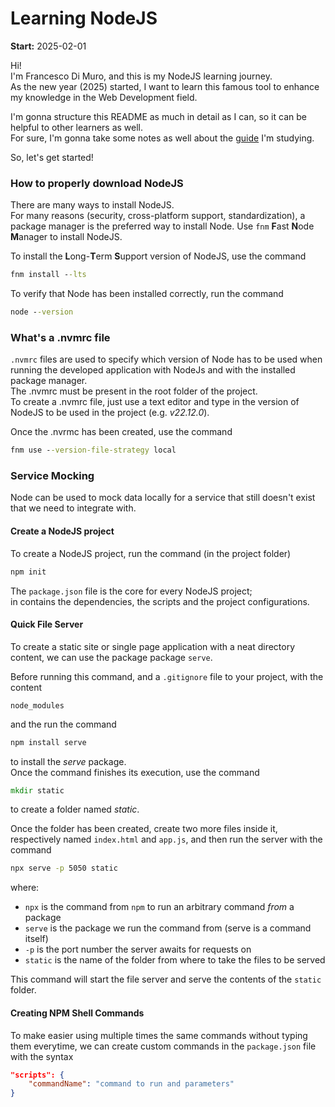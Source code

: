 # Learning NodeJS

**Start:** 2025-02-01

Hi!<br>
I'm Francesco Di Muro, and this is my NodeJS learning journey.<br>
As the new year (2025) started, I want to learn this famous tool to enhance my knowledge in the Web Development field.<br>

I'm gonna structure this README as much in detail as I can, so it can be helpful to other learners as well.<br>
For sure, I'm gonna take some notes as well about the [guide](https://trainingportal.linuxfoundation.org/learn/course/introduction-to-nodejs-lfw111x/setting-up/setting-up-node?page=2) I'm studying.

So, let's get started!

### How to properly download NodeJS
There are many ways to install NodeJS.<br>
For many reasons (security, cross-platform support, standardization), a package manager is the preferred way to install Node.
Use `fnm` **F**ast **N**ode **M**anager to install NodeJS.

To install the **L**ong-**T**erm **S**upport version of NodeJS, use the command
```cmd
fnm install --lts
```
To verify that Node has been installed correctly, run the command
```cmd
node --version
```

### What's a .nvmrc file
`.nvmrc` files are used to specify which version of Node has to be used when running the developed application 
with NodeJs and with the installed package manager.<br>
The .nvmrc must be present in the root folder of the project.<br>
To create a .nvmrc file, just use a text editor and type in the version of NodeJS to be used in the project (e.g. *v22.12.0*).

Once the .nvrmc has been created, use the command
```cmd
fnm use --version-file-strategy local
```

### Service Mocking
Node can be used to mock data locally for a service that still doesn't exist that we need to integrate with.

#### Create a NodeJS project
To create a NodeJS project, run the command (in the project folder)
```cmd
npm init
```
The `package.json` file is the core for every NodeJS project;<br>
in contains the dependencies, the scripts and the project configurations.

#### Quick File Server
To create a static site or single page application with a neat directory content, we can use the package package `serve`.

Before running this command, and a `.gitignore` file to your project, with the content
```text
node_modules
```
and the run the  command
```cmd
npm install serve
```
to install the *serve* package.<br>
Once the command finishes its execution, use the command
```cmd
mkdir static
```
to create a folder named *static*.

Once the folder has been created, create two more files inside it, respectively named `index.html` and `app.js`, and then run the server with the command
```cmd
npx serve -p 5050 static
```
where:<br>
- `npx` is the command from `npm` to run an arbitrary command *from* a package
- `serve` is the package we run the command from (serve is a command itself)
- `-p` is the port number the server awaits for requests on
- `static` is the name of the folder from where to take the files to be served

This command will start the file server and serve the contents of the `static` folder.

#### Creating NPM Shell Commands
To make easier using multiple times the same commands without typing them everytime, we can create custom commands in the `package.json` file with the syntax
```json
"scripts": {
    "commandName": "command to run and parameters"
}
```